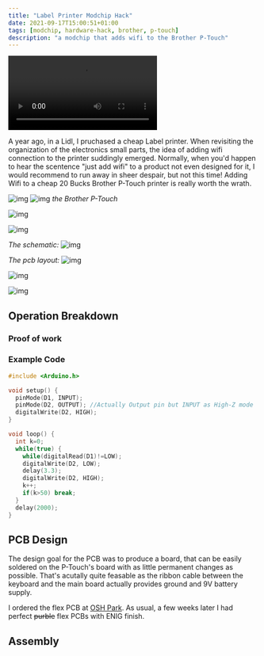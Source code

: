 ```yaml
---
title: "Label Printer Modchip Hack"
date: 2021-09-17T15:00:51+01:00
tags: [modchip, hardware-hack, brother, p-touch]
description: "a modchip that adds wifi to the Brother P-Touch"
---
```


<video autoplay>
  <source src="solder-timelapse.mp4" type="video/mp4">
</video>

A year ago, in a Lidl, I pruchased a cheap Label printer. When revisiting the organization of the electronics small parts, the idea of adding wifi connection to the printer suddingly emerged. Normally, when you'd happen to hear the scentence "just add wifi" to a product not even designed for it, I would recommend to run away in sheer despair, but not this time! Adding Wifi to a cheap 20 Bucks Brother P-Touch printer is really worth the wrath.

![img](printer-front.JPG) ![img](flex-pcb.jpg)
_the Brother P-Touch_

![img](flex-pcb.jpg)

![img](schematic.png)

_The schematic:_
![img](printer-front.JPG)

_The pcb layout:_
![img](pcb.png)

![img](opened.JPG)

![img](solder-warning.JPG)

## Operation Breakdown

### Proof of work

### Example Code
```cpp
#include <Arduino.h>

void setup() {
  pinMode(D1, INPUT);
  pinMode(D2, OUTPUT); //Actually Output pin but INPUT as High-Z mode    
  digitalWrite(D2, HIGH);
}

void loop() {
  int k=0;
  while(true) {
    while(digitalRead(D1)!=LOW);
    digitalWrite(D2, LOW);
    delay(3.3);
    digitalWrite(D2, HIGH);
    k++;
    if(k>50) break;
  }
  delay(2000);
}
```

## PCB Design
The design goal for the PCB was to produce a board, that can be easily soldered on the P-Touch's board
with as little permanent changes as possible. That's acutally quite feasable as the ribbon cable between
the keyboard and the main board actually provides ground and 9V battery supply.

I ordered the flex PCB at [OSH Park](https://oshpark.com/). As usual, a few weeks later I had perfect ~~purble~~ flex PCBs with ENIG finish.

## Assembly

